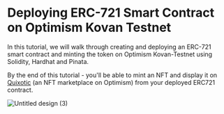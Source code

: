 # Deploying ERC-721 Smart Contract on Optimism Kovan Testnet

In this tutorial, we will walk through creating and deploying an ERC-721 smart contract and minting the token on Optimism Kovan-Testnet using Solidity, Hardhat and Pinata. 

By the end of this tutorial - you'll be able to mint an NFT and display it on [Quixotic](https://testnet.quixotic.io/) (an NFT marketplace on Optimism) from your deployed ERC721 contract. 

![Untitled design (3)](https://user-images.githubusercontent.com/44579545/173681598-46515ce7-a20b-41c4-9a55-c659eac023e3.png)

